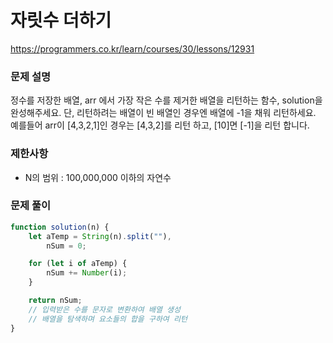 # 자릿수 더하기

https://programmers.co.kr/learn/courses/30/lessons/12931

### 문제 설명

정수를 저장한 배열, arr 에서 가장 작은 수를 제거한 배열을 리턴하는 함수, solution을 완성해주세요. 단, 리턴하려는 배열이 빈 배열인 경우엔 배열에 -1을 채워 리턴하세요. 예를들어 arr이 [4,3,2,1]인 경우는 [4,3,2]를 리턴 하고, [10]면 [-1]을 리턴 합니다.

### 제한사항

- N의 범위 : 100,000,000 이하의 자연수

### 문제 풀이

```jsx
function solution(n) {
	let aTemp = String(n).split(""),
		nSum = 0;

	for (let i of aTemp) {
		nSum += Number(i);
	}

	return nSum;
	// 입력받은 수를 문자로 변환하여 배열 생성
	// 배열을 탐색하며 요소들의 합을 구하여 리턴
}
```
